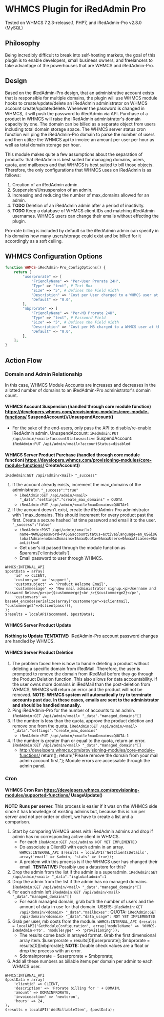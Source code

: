 # WHMCS Plugin for iRedAdmin Pro
Tested on WHMCS 7.2.3-release.1, PHP7, and iRedAdmin-Pro v2.8.0 (MySQL)

## Philosophy
Being incredibly difficult to break into self-hosting markets, the goal of this plugin is to enable developers, small business owners, and freelancers to take advantage of the powerhouses that are WHMCS and iRedAdmin-Pro.

## Design
Based on the iRedAdmin-Pro design, that an administrative account exists that is responsible for multiple domains, the plugin will use WHMCS module hooks to create/update/delete an iRedAdmin administrator on WHMCS account create/update/delete. Whenever the password is changed in WHMCS, it will push the password to iRedAdmin via API.
Purchase of a product in WHMCS will raise the iRedAdmin administrator's domain capacity by one. The domain can be billed as a separate object from users including total domain storage space.
The WHMCS server status cron function will ping the iRedAdmin-Pro domain to parse the number of users and then utilize the WHMCS api to invoice an amount per user per hour as well as total domain storage per hour.

This module makes quite a few assumptions about the separation of products: that iRedAdmin is best suited for managing domains, users, quota, and mailboxes and that WHMCS is best suited to bill those objects. Therefore, the only configurations that WHMCS uses on iRedAdmin is as follows:
1) Creation of an iRedAdmin admin.
2) Suspension/Unsuspension of an admin.
3) Increasing and reducing the number of max_domains allowed for an admin.
4) **TODO** Deletion of an iRedAdmin admin after a period of inactivity.
5) **TODO** Keep a database of WHMCS client IDs and matching iRedAdmin usernames. WHMCS users can change their emails without effecting the plugin.

Pro-rate billing is included by default so the iRedAdmin admin can specify in his domains how many users/storage could exist and be billed for it accordingly as a soft ceiling.

## WHMCS Configuration Options
```php
function WHMCS-iRedAdmin-Pro_ConfigOptions() {
    return [
        "userprorate" => [
            "FriendlyName" => "Per-User Prorate 24H",
            "Type" => "text", # Text Box
            "Size" => "5", # Defines the Field Width
            "Description" => "Cost per User charged to a WHMCS user at the end of every 24H period.",
            "Default" => "0.0",
        ],
        "mbprorate" => [
            "FriendlyName" => "Per-MB Prorate 24H",
            "Type" => "text", # Password Field
            "Size" => "5", # Defines the Field Width
            "Description" => "Cost per MB charged to a WHMCS user at the end of every 24H period.",
            "Default" => "0.0",
        ],
    ];
}
```

## Action Flow
### Domain and Admin Relationship
In this case, WHMCS Module Accounts are increases and decreases in the allotted number of domains to an iRedAdmin-Pro administrator's domain count.

#### WHMCS Account Suspension (handled through core module function) https://developers.whmcs.com/provisioning-modules/core-module-functions/ SuspendAccount()/UnsuspendAccount()
* For the sake of the end-users, only pass the API to disable/re-enable iRedAdmin admin.
UnuspendAccount: `iRedAdmin:PUT /api/admin/<mail>?accountStatus=active`
SuspendAccount: `iRedAdmin:PUT /api/admin/<mail>?accountStatus=disabled`

#### WHMCS Server Product Purchase (handled through core module function) https://developers.whmcs.com/provisioning-modules/core-module-functions/ CreateAccount()
`iRedAdmin:GET /api/admin/<mail> "_success"`
1. If the account already exists, increment the max_domains of the administrator. `"_success":"true"`
    * `iRedAdmin:GET /api/admin/<mail> "_data"."settings"."create_max_domains" = QUOTA`
    * `iRedAdmin:PUT /api/admin/<mail>?maxDomains=QUOTA+1`
2. If the account doesn't exist, create the iRedAdmin-Pro administrator with 1 max_domains. This should increment for every product past the first. Create a secure hashed 1st time password and email it to the user. `"_success":"false"`
    * `iRedAdmin:POST /api/admin/<mail>?name=NAME&password=PASS&accountStatus=active&language=en_US&isGlobalAdmin=no&maxDomains=1&maxQuota=0&maxUsers=0&maxAliases=0&maxLists=0`
    * Get user's id passed through the module function as $params['clientsdetails'].
    * Email password to user through WHMCS.
```
WHMCS:INTERNAL_API 
$postData = array(
    'id' => CLIENT,
    'customtype' => 'support',
    'customsubject' => 'Product Welcome Email',
    'custommessage' => 'New mail administrator signup.<p>Username and Password Below</p><p>{$custommerge}<br />{$custommerge2}</p>',
    'customvars' => base64_encode(serialize(array("custommerge"=>$clientmail, "custommerge2"=>$clientpass))),
);
$results = localAPI($command, $postData);
```

#### WHMCS Server Product Update
**Nothing to Update**
**TENTATIVE:** iRedAdmin-Pro account password changes are handled by WHMCS.

#### WHMCS Server Product Deletion 
1. The problem faced here is how to handle deleting a product without deleting a specific domain from iRedMail. Therefore, the user is prompted to remove the domain from iRedMail before they go through the Product Deletion function. This also allows for data accountability. If the user owns more domains in iRedMail than the post-deletion from WHMCS, WHMCS will return an error and the product will not be removed. **NOTE: WHMCS system will automatically try to terminate accounts past due. In these cases, emails are sent to the administrator and should be handled manually.**
2. Ping iRedAdmin-Pro for the number of accounts to an admin. `iRedAdmin:GET /api/admin/<mail> "_data"."managed_domains"[]`
3. If the number is less than the quota, approve the product deletion and remove one from the quota. `iRedAdmin:GET /api/admin/<mail> "_data"."settings"."create_max_domains"`
    * `iRedAdmin:PUT /api/admin/<mail>?maxDomains=QUOTA-1`
4. If the number is greater than or equal to the quota, return an error. `iRedAdmin:GET /api/admin/<mail> "_data"."managed_domains"[]`
    * http://developers.whmcs.com/provisioning-modules/core-module-functions/ return();
      return("Please remove the domain from your mail admin account first.");
      Module errors are accessable through the admin panel.

### Cron
#### WHMCS Cron Run https://developers.whmcs.com/provisioning-modules/supported-functions/ UsageUpdate()
**NOTE: Runs per server.**
This process is easier if it was on the WHMCS side since it has knowledge of existing admins but, because this is run per server and not per order or client, we have to create a list and a comparison.
1. Start by comparing WHMCS users with iRedAdmin admins and drop if admin has no corresponding active client in WHMCS.
    * For each `iRedAdmin:GET /api/admins NOT YET IMPLEMENTED`
    * Do associate a ClientID with each admin in an array. `WHMCS:INTERNAL_API $results = localAPI('GetClientsDetails', array('email' => $admin, 'stats' => true));`
    * A problem with this process is if the WHMCS user has changed their email.
    **TENTATIVE:** Possibly use a datastore for this?
2. Drop the admin from the list if the admin is a superadmin. `iRedAdmin:GET /api/admin/<mail> "_data"."isglobaladmin":1`
3. Drop the admin from the list if the admin has no managed domains. `iRedAdmin:GET /api/admin/<mail> "_data"."managed_domains"[]`
4. For each admin left `iRedAdmin:GET /api/admin/<mail> "_data"."managed_domains"[]`
    * For each managed domain, grab both the number of users and the amount of data in use for that domain. 
    USERS: `iRedAdmin:GET /api/domain/<domain> "_data"."mailboxes":`
    QUOTA: `iRedAdmin:GET /api/domain/<domain> "_data"."data_usage": NOT YET IMPLEMENTED`
5. Grab per user, mb costs from the module. `WHMCS:INTERNAL_API $results = localAPI('GetModuleConfiguration', array('moduleName' => 'WHMCS-iRedAdmin-Pro', 'moduleType' => 'provisioning'));`
   * The results come back in arrayed format. Grab the first dimensional array item.
     $userprorate = results[0][userprorate];
     $mbprorate = results[0][mbprorate];
     **NOTE:** Double check values are a float or drop the process with an error.
   * $domainprorate = $userprorate + $mbprorate;
6. Add all these numbers as billable items per domain per admin to each WHMCS user. 
```
WHMCS:INTERNAL_API
$postData = array(
    'clientid' => CLIENT,
    'description' => 'Prorate billing for ' + DOMAIN,
    'amount' => DOMAINPRORATE,
    'invoiceaction' => 'nextcron',
    'hours' => 24,
);
$results = localAPI('AddBillableItem', $postData);
```
